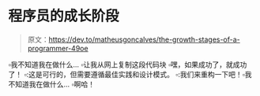 # 程序员的成长阶段

> 原文：<https://dev.to/matheusgoncalves/the-growth-stages-of-a-programmer-49oe>

▫️我不知道我在做什么...
▫️让我从网上复制这段代码块
▫️嘿，如果成功了，就成功了！
▫️:这是可行的，但需要遵循最佳实践和设计模式。
▫️:我们来重构一下吧！▫️我不知道我在做什么...
▫️啊哈！